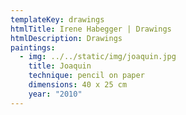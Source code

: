 ```yaml
---
templateKey: drawings
htmlTitle: Irene Habegger | Drawings
htmlDescription: Drawings
paintings:
  - img: ../../static/img/joaquin.jpg
    title: Joaquin
    technique: pencil on paper
    dimensions: 40 x 25 cm
    year: "2010"
---
```

